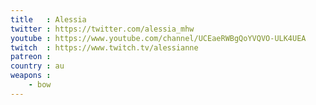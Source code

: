 ```yaml
---
title   : Alessia
twitter : https://twitter.com/alessia_mhw
youtube : https://www.youtube.com/channel/UCEaeRWBgQoYVQVO-ULK4UEA
twitch  : https://www.twitch.tv/alessianne
patreon :
country : au
weapons :
    - bow
---
```

